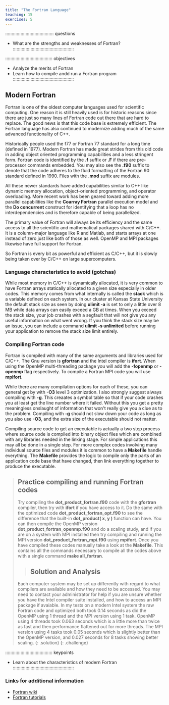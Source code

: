 ```yaml
---
title: "The Fortran Language"
teaching: 15
exercises: 5
---
```


:::::::::::::::::::::::::::::::::::::: questions
- What are the strengths and weaknesses of Fortran?
::::::::::::::::::::::::::::::::::::::::::::::::

::::::::::::::::::::::::::::::::::::: objectives
- Analyze the merits of Fortran
- Learn how to compile andd run a Fortran program
::::::::::::::::::::::::::::::::::::::::::::::::

## Modern Fortran

Fortran is one of the oldest computer languages used for scientific computing.
One reason it is still heavily used is for historic reasons since there are
just so many lines of Fortran code out there that are hard to replace.
The good news is that this code base is extremely efficient.
The Fortran language has also continued to modernize adding much of the same
advanced functionality of C++.

Historically people used the f77 or Fortran 77 standard for a long time
(defined in 1977).  Modern Fortran has made great strides from this old
code in adding object oriented programming capabilities and a less stringent
form.
Fortran code is identified by the **.f** suffix or **.F** if there are
pre-processor commands embedded.  You may also see the **.f90**
suffix to denote that the code adheres to the fluid formatting of the
Fortran 90 standard defined in 1990.
Files with the **.mod** suffix are modules.

All these newer standards have added capabilities similar to C++
like dynamic memory allocation, object-oriented programming, and
operator overloading.
More recent work has been geared toward adding more parallel capabilities
like the **Coarray Fortran** parallel execution model and the
**Do concurrent** construct for identifying that a loop has no
interdependencies and is therefore capable of being parallelized.

The primary value of Fortran will always be its efficiency and the same 
access to all the scientific and mathematical packages shared with C/C++.
It is a column-major language like R and Matlab, and starts arrays
at one instead of zero just like both of those as well.
OpenMP and MPI packages likewise have full support for Fortran.

So Fortran is every bit as powerful and efficient as C/C++, but
it is slowly being taken over by C/C++ on large supercomputers.


### Language characteristics to avoid (gotchas)

While most memory in C/C++ is dynamically allocated, it is very
common to have Fortran arrays statically allocated to a given size
especially in older codes.
This memory comes from what internally is called the **stack** which
is a variable defined on each system.  In our cluster at 
Kansas State University the default stack size as seen by
doing **ulimit -a** is set to only a little over 8 MB while
data arrays can easily exceed a GB at times.
When you exceed the stack size, your job crashes with a segfault
that will not give you any useful information on what went wrong.
If you think the stack size may be an issue, you can include
a command **ulimit -s unlimited** before running your application
to remove the stack size limit entirely.


### Compiling Fortran code

Fortran is compiled with many of the same arguments and libraries used for
C/C++.
The Gnu version is **gfortran** and the Intel compiler is **ifort**.
When using the OpenMP multi-threading package you will add the
**-fopenmp** or **-openmp** flag respectively.
To compile a Fortran MPI code you will use **mpifort**.

While there are many compilation options for each of these,
you can general get by with **-O3** level 3 optimization.
I also strongly suggest always compiling with **-g**.
This creaates a symbol table so that if your code crashes you
at least get the line number where it failed.
Without this you get a pretty meaningless onslaught of information
that won't really give you a clue as to the problem.
Compiling with **-g** should not slow down your code as long as
you also use **-O3**, and the extra size of the executable should
not matter.

Compiling source code to get an executable is actually a two step
process where source code is compiled into binary object files which
are combined with any libraries needed in the linking stage.
For simple applications this may all be done in a single step.
For more complex codes involving many individual source files and
modules it is common to have a **Makefile** handle everything.
The **Makefile** provides the logic to compile only the parts of 
an application code base that have changed, then link everything
together to produce the executable.


> ## Practice compiling and running Fortran codes
> Try compiling the **dot_product_fortran.f90** code with the **gfortran**
> compiler, then try with **ifort** if you have access to it.
> Do the same with the optimized code **dot_product_fortran_opt.f90**
> to see the difference that the built-in **dot_product( x, y )** function
> can have.
> You can then compile the OpenMP version **dot_product_fortran_openmp.f90**
> and do a scaling study, and if you 
> are on a system with MPI installed then try compiling and running
> the MPI version **dot_product_fortran_mpi.f90** using **mpifort**.
> Once you have compiled these codes manually take a look at the
> **Makefile**.  This contains all the commands necessary to compile all the
> codes above with a single command **make all_fortran**.
>  > ## Solution and Analysis
> Each computer system may be set up differently with regard to what
> compilers are available and how they need to be accessed.
> You may need to contact your administrator for help if you are unsure
> whether you have the Intel compiler suite installed, and how
> to access an MPI package if avaiable.
> In my tests on a modern Intel system the raw Fortran code and optimized
> both took 0.14 seconds as did the OpenMP using 1 thread and the
> MPI version using 1 task.
> OpenMP using 4 threads took 0.063 seconds which is a little more than
> twice as fast and then performance flattened out for more threads.
> The MPI version using 4 tasks took 0.05 seconds which is slightly better
> than the OpenMP version, and 0.027 seconds for 8 tasks showing better
> scaling.
> {: .solution}
{: .challenge}

::::::::::::::::::::::::::::::::::::: keypoints
- Learn about the characteristics of modern Fortran
::::::::::::::::::::::::::::::::::::::::::::::::

### Links for additional information

* [Fortran wiki](https://en.wikipedia.org/wiki/Fortran)
* [Fortran tutorials](https://fortran-lang.org/learn/)

